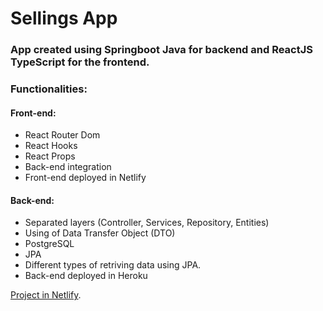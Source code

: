 # Sellings App
### App created using Springboot Java for backend and ReactJS TypeScript for the frontend.

### Functionalities:
#### Front-end:
  * React Router Dom
  * React Hooks
  * React Props
  * Back-end integration
  * Front-end deployed in Netlify

#### Back-end:
  * Separated layers (Controller, Services, Repository, Entities)
  * Using of Data Transfer Object (DTO)
  * PostgreSQL
  * JPA
  * Different types of retriving data using JPA.
  * Back-end deployed in Heroku

[Project in Netlify](https://juliomoraes-salesapp.netlify.app/dashboard).
